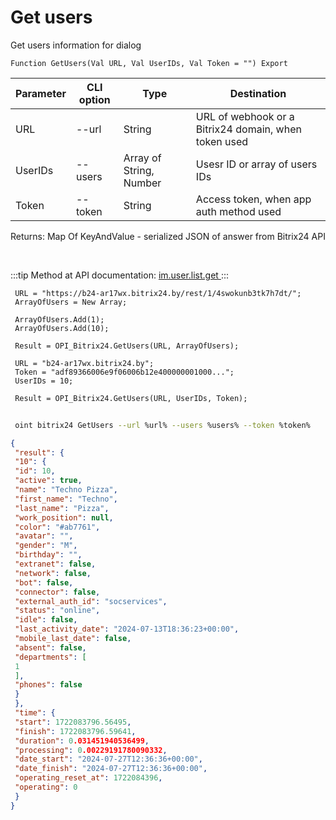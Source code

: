 ﻿---
sidebar_position: 4
---

# Get users
 Get users information for dialog



`Function GetUsers(Val URL, Val UserIDs, Val Token = "") Export`

 | Parameter | CLI option | Type | Destination |
 |-|-|-|-|
 | URL | --url | String | URL of webhook or a Bitrix24 domain, when token used |
 | UserIDs | --users | Array of String, Number | Usesr ID or array of users IDs |
 | Token | --token | String | Access token, when app auth method used |

 
 Returns: Map Of KeyAndValue - serialized JSON of answer from Bitrix24 API

<br/>

:::tip
Method at API documentation: [im.user.list.get ](https://dev.1c-bitrix.ru/learning/course/index.php?COURSE_ID=93&LESSON_ID=11493)
:::
<br/>


```bsl title="Code example"
 URL = "https://b24-ar17wx.bitrix24.by/rest/1/4swokunb3tk7h7dt/";
 ArrayOfUsers = New Array;
 
 ArrayOfUsers.Add(1);
 ArrayOfUsers.Add(10);
 
 Result = OPI_Bitrix24.GetUsers(URL, ArrayOfUsers);
 
 URL = "b24-ar17wx.bitrix24.by";
 Token = "adf89366006e9f06006b12e400000001000...";
 UserIDs = 10;
 
 Result = OPI_Bitrix24.GetUsers(URL, UserIDs, Token);
```
	


```sh title="CLI command example"
 
 oint bitrix24 GetUsers --url %url% --users %users% --token %token%

```

```json title="Result"
{
 "result": {
 "10": {
 "id": 10,
 "active": true,
 "name": "Techno Pizza",
 "first_name": "Techno",
 "last_name": "Pizza",
 "work_position": null,
 "color": "#ab7761",
 "avatar": "",
 "gender": "M",
 "birthday": "",
 "extranet": false,
 "network": false,
 "bot": false,
 "connector": false,
 "external_auth_id": "socservices",
 "status": "online",
 "idle": false,
 "last_activity_date": "2024-07-13T18:36:23+00:00",
 "mobile_last_date": false,
 "absent": false,
 "departments": [
 1
 ],
 "phones": false
 }
 },
 "time": {
 "start": 1722083796.56495,
 "finish": 1722083796.59641,
 "duration": 0.031451940536499,
 "processing": 0.00229191780090332,
 "date_start": "2024-07-27T12:36:36+00:00",
 "date_finish": "2024-07-27T12:36:36+00:00",
 "operating_reset_at": 1722084396,
 "operating": 0
 }
}
```
